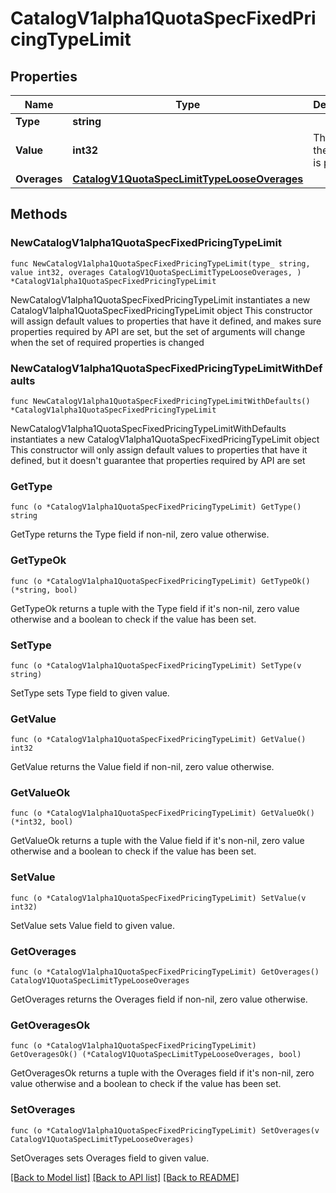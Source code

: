 # CatalogV1alpha1QuotaSpecFixedPricingTypeLimit

## Properties

Name | Type | Description | Notes
------------ | ------------- | ------------- | -------------
**Type** | **string** |  | 
**Value** | **int32** | The limit of the unit that is provided. | 
**Overages** | [**CatalogV1QuotaSpecLimitTypeLooseOverages**](CatalogV1QuotaSpecLimitTypeLooseOverages.md) |  | 

## Methods

### NewCatalogV1alpha1QuotaSpecFixedPricingTypeLimit

`func NewCatalogV1alpha1QuotaSpecFixedPricingTypeLimit(type_ string, value int32, overages CatalogV1QuotaSpecLimitTypeLooseOverages, ) *CatalogV1alpha1QuotaSpecFixedPricingTypeLimit`

NewCatalogV1alpha1QuotaSpecFixedPricingTypeLimit instantiates a new CatalogV1alpha1QuotaSpecFixedPricingTypeLimit object
This constructor will assign default values to properties that have it defined,
and makes sure properties required by API are set, but the set of arguments
will change when the set of required properties is changed

### NewCatalogV1alpha1QuotaSpecFixedPricingTypeLimitWithDefaults

`func NewCatalogV1alpha1QuotaSpecFixedPricingTypeLimitWithDefaults() *CatalogV1alpha1QuotaSpecFixedPricingTypeLimit`

NewCatalogV1alpha1QuotaSpecFixedPricingTypeLimitWithDefaults instantiates a new CatalogV1alpha1QuotaSpecFixedPricingTypeLimit object
This constructor will only assign default values to properties that have it defined,
but it doesn't guarantee that properties required by API are set

### GetType

`func (o *CatalogV1alpha1QuotaSpecFixedPricingTypeLimit) GetType() string`

GetType returns the Type field if non-nil, zero value otherwise.

### GetTypeOk

`func (o *CatalogV1alpha1QuotaSpecFixedPricingTypeLimit) GetTypeOk() (*string, bool)`

GetTypeOk returns a tuple with the Type field if it's non-nil, zero value otherwise
and a boolean to check if the value has been set.

### SetType

`func (o *CatalogV1alpha1QuotaSpecFixedPricingTypeLimit) SetType(v string)`

SetType sets Type field to given value.


### GetValue

`func (o *CatalogV1alpha1QuotaSpecFixedPricingTypeLimit) GetValue() int32`

GetValue returns the Value field if non-nil, zero value otherwise.

### GetValueOk

`func (o *CatalogV1alpha1QuotaSpecFixedPricingTypeLimit) GetValueOk() (*int32, bool)`

GetValueOk returns a tuple with the Value field if it's non-nil, zero value otherwise
and a boolean to check if the value has been set.

### SetValue

`func (o *CatalogV1alpha1QuotaSpecFixedPricingTypeLimit) SetValue(v int32)`

SetValue sets Value field to given value.


### GetOverages

`func (o *CatalogV1alpha1QuotaSpecFixedPricingTypeLimit) GetOverages() CatalogV1QuotaSpecLimitTypeLooseOverages`

GetOverages returns the Overages field if non-nil, zero value otherwise.

### GetOveragesOk

`func (o *CatalogV1alpha1QuotaSpecFixedPricingTypeLimit) GetOveragesOk() (*CatalogV1QuotaSpecLimitTypeLooseOverages, bool)`

GetOveragesOk returns a tuple with the Overages field if it's non-nil, zero value otherwise
and a boolean to check if the value has been set.

### SetOverages

`func (o *CatalogV1alpha1QuotaSpecFixedPricingTypeLimit) SetOverages(v CatalogV1QuotaSpecLimitTypeLooseOverages)`

SetOverages sets Overages field to given value.



[[Back to Model list]](../README.md#documentation-for-models) [[Back to API list]](../README.md#documentation-for-api-endpoints) [[Back to README]](../README.md)


